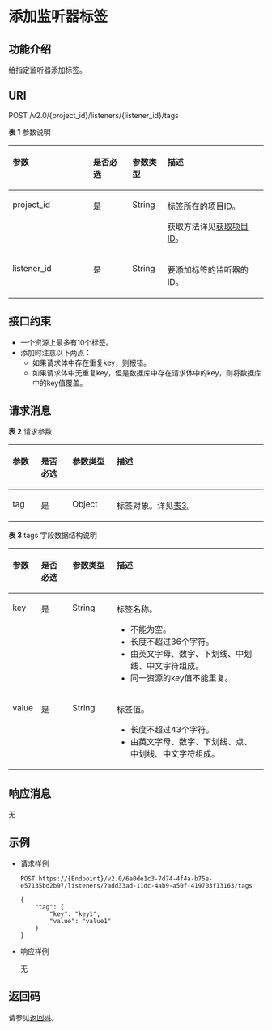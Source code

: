 # 添加监听器标签<a name="zh-cn_topic_0112614719"></a>

## 功能介绍<a name="section1136314784715"></a>

给指定监听器添加标签。

## URI<a name="section3363194719478"></a>

POST /v2.0/\{project\_id\}/listeners/\{listener\_id\}/tags

**表 1**  参数说明

<a name="table33323423"></a>
<table><thead align="left"><tr id="row8420641"><th class="cellrowborder" valign="top" width="31.580000000000002%" id="mcps1.2.5.1.1"><p id="p10983320"><a name="p10983320"></a><a name="p10983320"></a>参数</p>
</th>
<th class="cellrowborder" valign="top" width="15.42%" id="mcps1.2.5.1.2"><p id="p17233719"><a name="p17233719"></a><a name="p17233719"></a>是否必选</p>
</th>
<th class="cellrowborder" valign="top" width="13.719999999999999%" id="mcps1.2.5.1.3"><p id="p4164548117122"><a name="p4164548117122"></a><a name="p4164548117122"></a>参数类型</p>
</th>
<th class="cellrowborder" valign="top" width="39.28%" id="mcps1.2.5.1.4"><p id="p53754023"><a name="p53754023"></a><a name="p53754023"></a>描述</p>
</th>
</tr>
</thead>
<tbody><tr id="row53906008171138"><td class="cellrowborder" valign="top" width="31.580000000000002%" headers="mcps1.2.5.1.1 "><p id="p16126074171144"><a name="p16126074171144"></a><a name="p16126074171144"></a>project_id</p>
</td>
<td class="cellrowborder" valign="top" width="15.42%" headers="mcps1.2.5.1.2 "><p id="p31143627171144"><a name="p31143627171144"></a><a name="p31143627171144"></a>是</p>
</td>
<td class="cellrowborder" valign="top" width="13.719999999999999%" headers="mcps1.2.5.1.3 "><p id="p39605860171144"><a name="p39605860171144"></a><a name="p39605860171144"></a>String</p>
</td>
<td class="cellrowborder" valign="top" width="39.28%" headers="mcps1.2.5.1.4 "><p id="p11184131"><a name="p11184131"></a><a name="p11184131"></a>标签所在的项目ID。</p>
<p id="p8222164914610"><a name="p8222164914610"></a><a name="p8222164914610"></a>获取方法详见<a href="获取项目ID.md">获取项目ID</a>。</p>
</td>
</tr>
<tr id="row6239103417284"><td class="cellrowborder" valign="top" width="31.580000000000002%" headers="mcps1.2.5.1.1 "><p id="p17239163472818"><a name="p17239163472818"></a><a name="p17239163472818"></a>listener_id</p>
</td>
<td class="cellrowborder" valign="top" width="15.42%" headers="mcps1.2.5.1.2 "><p id="p17239173410285"><a name="p17239173410285"></a><a name="p17239173410285"></a>是</p>
</td>
<td class="cellrowborder" valign="top" width="13.719999999999999%" headers="mcps1.2.5.1.3 "><p id="p112396344281"><a name="p112396344281"></a><a name="p112396344281"></a>String</p>
</td>
<td class="cellrowborder" valign="top" width="39.28%" headers="mcps1.2.5.1.4 "><p id="p8239434172817"><a name="p8239434172817"></a><a name="p8239434172817"></a>要添加标签的监听器的ID。</p>
</td>
</tr>
</tbody>
</table>

## 接口约束<a name="section123701847164719"></a>

-   一个资源上最多有10个标签。
-   添加时注意以下两点：
    -   如果请求体中存在重复key，则报错。
    -   如果请求体中无重复key，但是数据库中存在请求体中的key，则将数据库中的key值覆盖。


## 请求消息<a name="section637254784719"></a>

**表 2**  请求参数

<a name="table1637474717470"></a>
<table><thead align="left"><tr id="row8480194774711"><th class="cellrowborder" valign="top" width="11.15%" id="mcps1.2.5.1.1"><p id="p9480747174718"><a name="p9480747174718"></a><a name="p9480747174718"></a>参数</p>
</th>
<th class="cellrowborder" valign="top" width="12.32%" id="mcps1.2.5.1.2"><p id="p1448004754711"><a name="p1448004754711"></a><a name="p1448004754711"></a>是否必选</p>
</th>
<th class="cellrowborder" valign="top" width="17.349999999999998%" id="mcps1.2.5.1.3"><p id="p1948084784713"><a name="p1948084784713"></a><a name="p1948084784713"></a>参数类型</p>
</th>
<th class="cellrowborder" valign="top" width="59.18%" id="mcps1.2.5.1.4"><p id="p948064744719"><a name="p948064744719"></a><a name="p948064744719"></a>描述</p>
</th>
</tr>
</thead>
<tbody><tr id="row124806476479"><td class="cellrowborder" valign="top" width="11.15%" headers="mcps1.2.5.1.1 "><p id="p84801447114717"><a name="p84801447114717"></a><a name="p84801447114717"></a>tag</p>
</td>
<td class="cellrowborder" valign="top" width="12.32%" headers="mcps1.2.5.1.2 "><p id="p18480104774713"><a name="p18480104774713"></a><a name="p18480104774713"></a>是</p>
</td>
<td class="cellrowborder" valign="top" width="17.349999999999998%" headers="mcps1.2.5.1.3 "><p id="p0480144712473"><a name="p0480144712473"></a><a name="p0480144712473"></a>Object</p>
</td>
<td class="cellrowborder" valign="top" width="59.18%" headers="mcps1.2.5.1.4 "><p id="p6480204710477"><a name="p6480204710477"></a><a name="p6480204710477"></a>标签对象。详见<a href="#table1537216133220">表3</a>。</p>
</td>
</tr>
</tbody>
</table>

**表 3**  tags 字段数据结构说明

<a name="table1537216133220"></a>
<table><thead align="left"><tr id="row437215623217"><th class="cellrowborder" valign="top" width="11.219999999999999%" id="mcps1.2.5.1.1"><p id="p11372106133217"><a name="p11372106133217"></a><a name="p11372106133217"></a>参数</p>
</th>
<th class="cellrowborder" valign="top" width="12.24%" id="mcps1.2.5.1.2"><p id="p17372665322"><a name="p17372665322"></a><a name="p17372665322"></a>是否必选</p>
</th>
<th class="cellrowborder" valign="top" width="17.349999999999998%" id="mcps1.2.5.1.3"><p id="p537256173218"><a name="p537256173218"></a><a name="p537256173218"></a>参数类型</p>
</th>
<th class="cellrowborder" valign="top" width="59.19%" id="mcps1.2.5.1.4"><p id="p1137213613211"><a name="p1137213613211"></a><a name="p1137213613211"></a>描述</p>
</th>
</tr>
</thead>
<tbody><tr id="row73726673216"><td class="cellrowborder" valign="top" width="11.219999999999999%" headers="mcps1.2.5.1.1 "><p id="p15372767320"><a name="p15372767320"></a><a name="p15372767320"></a>key</p>
</td>
<td class="cellrowborder" valign="top" width="12.24%" headers="mcps1.2.5.1.2 "><p id="p837212614328"><a name="p837212614328"></a><a name="p837212614328"></a>是</p>
</td>
<td class="cellrowborder" valign="top" width="17.349999999999998%" headers="mcps1.2.5.1.3 "><p id="p7372364324"><a name="p7372364324"></a><a name="p7372364324"></a>String</p>
</td>
<td class="cellrowborder" valign="top" width="59.19%" headers="mcps1.2.5.1.4 "><p id="p1651040121818"><a name="p1651040121818"></a><a name="p1651040121818"></a>标签名称。</p>
<a name="ul5708182422218"></a><a name="ul5708182422218"></a><ul id="ul5708182422218"><li>不能为空。</li><li>长度不超过36个字符。</li><li>由英文字母、数字、下划线、中划线、中文字符组成。</li><li>同一资源的key值不能重复。</li></ul>
</td>
</tr>
<tr id="row153729614327"><td class="cellrowborder" valign="top" width="11.219999999999999%" headers="mcps1.2.5.1.1 "><p id="p337215615329"><a name="p337215615329"></a><a name="p337215615329"></a>value</p>
</td>
<td class="cellrowborder" valign="top" width="12.24%" headers="mcps1.2.5.1.2 "><p id="p63728615321"><a name="p63728615321"></a><a name="p63728615321"></a>是</p>
</td>
<td class="cellrowborder" valign="top" width="17.349999999999998%" headers="mcps1.2.5.1.3 "><p id="p8372196173210"><a name="p8372196173210"></a><a name="p8372196173210"></a>String</p>
</td>
<td class="cellrowborder" valign="top" width="59.19%" headers="mcps1.2.5.1.4 "><p id="p1416194371820"><a name="p1416194371820"></a><a name="p1416194371820"></a>标签值。</p>
<a name="ul17709124142210"></a><a name="ul17709124142210"></a><ul id="ul17709124142210"><li>长度不超过43个字符。</li><li>由英文字母、数字、下划线、点、中划线、中文字符组成。</li></ul>
</td>
</tr>
</tbody>
</table>

## 响应消息<a name="section1390174718479"></a>

无

## 示例<a name="section14794113272"></a>

-   请求样例

    ```
    POST https://{Endpoint}/v2.0/6a0de1c3-7d74-4f4a-b75e-e57135bd2b97/listeners/7add33ad-11dc-4ab9-a50f-419703f13163/tags
    
    {
        "tag": {
            "key": "key1", 
            "value": "value1"
        }
    }
    ```


-   响应样例

    无


## 返回码<a name="section239224711478"></a>

请参见[返回码](返回码.md)。

